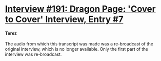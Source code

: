 # [Interview #191: Dragon Page: 'Cover to Cover' Interview, Entry #7](https://www.theoryland.com/intvmain.php?i=191#7)

#### Terez

The audio from which this transcript was made was a re-broadcast of the original interview, which is no longer available. Only the first part of the interview was re-broadcast.

